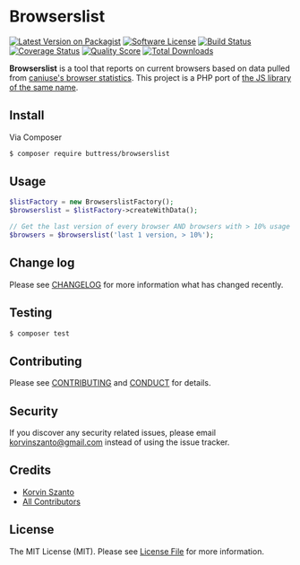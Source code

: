 # Browserslist

[![Latest Version on Packagist][ico-version]][link-packagist]
[![Software License][ico-license]](LICENSE.md)
[![Build Status][ico-travis]][link-travis]
[![Coverage Status][ico-scrutinizer]][link-scrutinizer]
[![Quality Score][ico-code-quality]][link-code-quality]
[![Total Downloads][ico-downloads]][link-downloads]

**Browserslist** is a tool that reports on current browsers based on data pulled from [caniuse's browser statistics](https://github.com/Fyrd/caniuse). 
This project is a PHP port of [the JS library of the same name](https://github.com/ai/browserslist).

## Install

Via Composer

``` bash
$ composer require buttress/browserslist
```

## Usage

``` php
$listFactory = new BrowserslistFactory();
$browserslist = $listFactory->createWithData();

// Get the last version of every browser AND browsers with > 10% usage
$browsers = $browserslist('last 1 version, > 10%');
```

## Change log

Please see [CHANGELOG](CHANGELOG.md) for more information what has changed recently.

## Testing

``` bash
$ composer test
```

## Contributing

Please see [CONTRIBUTING](CONTRIBUTING.md) and [CONDUCT](CONDUCT.md) for details.

## Security

If you discover any security related issues, please email korvinszanto@gmail.com instead of using the issue tracker.

## Credits

- [Korvin Szanto][link-author]
- [All Contributors][link-contributors]

## License

The MIT License (MIT). Please see [License File](LICENSE.md) for more information.

[ico-version]: https://img.shields.io/packagist/v/buttress/browserslist.svg?style=flat-square
[ico-license]: https://img.shields.io/badge/license-MIT-brightgreen.svg?style=flat-square
[ico-travis]: https://img.shields.io/travis/Buttress/browserslist/master.svg?style=flat-square
[ico-scrutinizer]: https://img.shields.io/scrutinizer/coverage/g/Buttress/browserslist.svg?style=flat-square
[ico-code-quality]: https://img.shields.io/scrutinizer/g/Buttress/browserslist.svg?style=flat-square
[ico-downloads]: https://img.shields.io/packagist/dt/Buttress/browserslist.svg?style=flat-square

[link-packagist]: https://packagist.org/packages/Buttress/browserslist
[link-travis]: https://travis-ci.org/Buttress/browserslist
[link-scrutinizer]: https://scrutinizer-ci.com/g/Buttress/browserslist/code-structure
[link-code-quality]: https://scrutinizer-ci.com/g/Buttress/browserslist
[link-downloads]: https://packagist.org/packages/Buttress/browserslist
[link-author]: https://github.com/korvinszanto
[link-contributors]: ../../contributors
